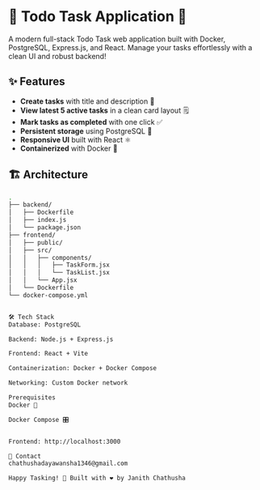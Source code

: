 # 📝 Todo Task Application 🚀

A modern full-stack Todo Task web application built with Docker, PostgreSQL, Express.js, and React. Manage your tasks effortlessly with a clean UI and robust backend!



## ✨ Features
- **Create tasks** with title and description 📌
- **View latest 5 active tasks** in a clean card layout 🗒️
- **Mark tasks as completed** with one click ✅
- **Persistent storage** using PostgreSQL 🐘
- **Responsive UI** built with React ⚛️
- **Containerized** with Docker 🐳

## 🏗️ Architecture
```bash
.
├── backend/
│   ├── Dockerfile
│   ├── index.js
│   └── package.json
├── frontend/
│   ├── public/
│   ├── src/
│   │   ├── components/
│   │   │   ├── TaskForm.jsx
│   │   │   └── TaskList.jsx
│   │   └── App.jsx
│   └── Dockerfile
└── docker-compose.yml


🛠️ Tech Stack
Database: PostgreSQL

Backend: Node.js + Express.js

Frontend: React + Vite

Containerization: Docker + Docker Compose

Networking: Custom Docker network

Prerequisites
Docker 🐳

Docker Compose 🎛️


Frontend: http://localhost:3000

📧 Contact
chathushadayawansha1346@gmail.com

Happy Tasking! 🎉 Built with ❤️ by Janith Chathusha
